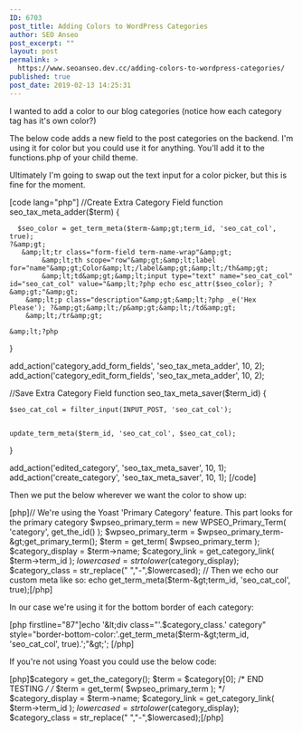 ```yaml
---
ID: 6703
post_title: Adding Colors to WordPress Categories
author: SEO Anseo
post_excerpt: ""
layout: post
permalink: >
  https://www.seoanseo.dev.cc/adding-colors-to-wordpress-categories/
published: true
post_date: 2019-02-13 14:25:31
---
```

<!-- wp:paragraph -->
<p>I wanted to add a color to our blog categories (notice how each category tag has it's own color?)
</p>
<!-- /wp:paragraph -->

<!-- wp:paragraph -->
<p>
The below code adds a new field to the post categories on the backend. I'm using it for color but you could use it for anything. You'll add it to the functions.php of your child theme.
</p>
<!-- /wp:paragraph -->

<!-- wp:paragraph -->
<p>
Ultimately I'm going to swap out the text input for a color picker, but this is fine for the moment.
<br></p>
<!-- /wp:paragraph -->

<!-- wp:shortcode -->
[code lang="php"]
//Create Extra Category Field
function seo_tax_meta_adder($term) {
     
      $seo_color = get_term_meta($term-&amp;gt;term_id, 'seo_cat_col', true);
    ?&amp;gt;
       &amp;lt;tr class="form-field term-name-wrap"&amp;gt;
            &amp;lt;th scope="row"&amp;gt;&amp;lt;label for="name"&amp;gt;Color&amp;lt;/label&amp;gt;&amp;lt;/th&amp;gt;
            &amp;lt;td&amp;gt;&amp;lt;input type="text" name="seo_cat_col" id="seo_cat_col" value="&amp;lt;?php echo esc_attr($seo_color); ?&amp;gt;"&amp;gt;
        &amp;lt;p class="description"&amp;gt;&amp;lt;?php _e('Hex Please'); ?&amp;gt;&amp;lt;/p&amp;gt;&amp;lt;/td&amp;gt;
        &amp;lt;/tr&amp;gt;
 
    &amp;lt;?php
}
 
 
add_action('category_add_form_fields', 'seo_tax_meta_adder', 10, 2);
add_action('category_edit_form_fields', 'seo_tax_meta_adder', 10, 2);
 
 
//Save Extra Category Field
function seo_tax_meta_saver($term_id) {
 
    $seo_cat_col = filter_input(INPUT_POST, 'seo_cat_col');
 
 
    update_term_meta($term_id, 'seo_cat_col', $seo_cat_col);
 
}
 
add_action('edited_category', 'seo_tax_meta_saver', 10, 1);
add_action('create_category', 'seo_tax_meta_saver', 10, 1);
[/code]
<!-- /wp:shortcode -->

<!-- wp:paragraph -->
<p> Then we put the below wherever we want the color to show up: </p>
<!-- /wp:paragraph -->

<!-- wp:shortcode -->
[php]// We're using the Yoast 'Primary Category' feature. This part looks for the primary category
		$wpseo_primary_term = new WPSEO_Primary_Term( 'category', get_the_id() );
		$wpseo_primary_term = $wpseo_primary_term-&amp;gt;get_primary_term();
		$term = get_term( $wpseo_primary_term );
$category_display = $term-&gt;name;
			$category_link = get_category_link( $term-&gt;term_id );
			$lowercased = strtolower($category_display);
		$category_class = str_replace(" ","-",$lowercased);
// Then we echo our custom meta like so:
echo get_term_meta($term-&amp;gt;term_id, 'seo_cat_col', true);[/php]
<!-- /wp:shortcode -->

<!-- wp:paragraph -->
<p>

In our case we're using it for the bottom border of each category:
</p>
<!-- /wp:paragraph -->

<!-- wp:shortcode -->
[php firstline="87"]echo '&amp;lt;div class="'.$category_class.' category" style="border-bottom-color:'.get_term_meta($term-&amp;gt;term_id, 'seo_cat_col', true).';"&amp;gt;';
[/php]
<!-- /wp:shortcode -->

<!-- wp:paragraph -->
<p>If you're not using Yoast you could use the below code: </p>
<!-- /wp:paragraph -->

<!-- wp:html -->
[php]$category = get_the_category(); 
$term = $category[0];
		/* END TESTING */
/* $term = get_term( $wpseo_primary_term ); */
	$category_display = $term->name;
			$category_link = get_category_link( $term->term_id );
			$lowercased = strtolower($category_display);
		$category_class = str_replace(" ","-",$lowercased);[/php]
<!-- /wp:html -->